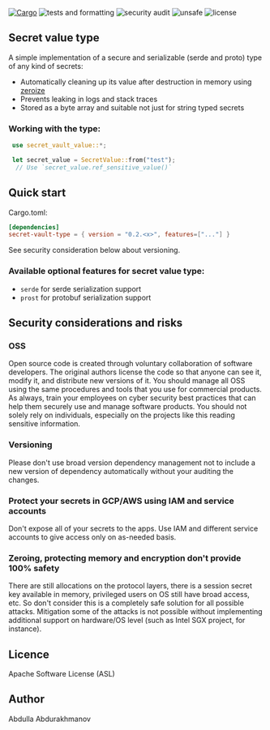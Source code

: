 [![Cargo](https://img.shields.io/crates/v/secret-vault-value.svg)](https://crates.io/crates/secret-vault-value)
![tests and formatting](https://github.com/abdolence/secret-vault-rs/workflows/tests%20&amp;%20formatting/badge.svg)
![security audit](https://github.com/abdolence/secret-vault-rs/workflows/security%20audit/badge.svg)
![unsafe](https://img.shields.io/badge/unsafe-forbidden-success.svg)
![license](https://img.shields.io/github/license/abdolence/secret-vault-rs)

## Secret value type
A simple implementation of a secure and serializable (serde and proto) type
of any kind of secrets:
 - Automatically cleaning up its value after destruction in memory using [zeroize](https://docs.rs/zeroize/latest/zeroize/)
 - Prevents leaking in logs and stack traces
 - Stored as a byte array and suitable not just for string typed secrets

### Working with the type:

```rust
 use secret_vault_value::*;

 let secret_value = SecretValue::from("test");
  // Use `secret_value.ref_sensitive_value()`
```

## Quick start

Cargo.toml:
```toml
[dependencies]
secret-vault-type = { version = "0.2.<x>", features=["..."] }
```
See security consideration below about versioning.

### Available optional features for secret value type:
- `serde` for serde serialization support
- `prost` for protobuf serialization support


## Security considerations and risks

### OSS
Open source code is created through voluntary collaboration of software developers.
The original authors license the code so that anyone can see it, modify it, and
distribute new versions of it.
You should manage all OSS using the same procedures and tools that you use for
commercial products. As always, train your employees on
cyber security best practices that can help them securely 
use and manage software products.
You should not solely rely on individuals, especially on the projects like this
reading sensitive information.

### Versioning
Please don't use broad version dependency management not to include
a new version of dependency automatically without your auditing the changes.

### Protect your secrets in GCP/AWS using IAM and service accounts
Don't expose all of your secrets to the apps. 
Use IAM and different service accounts to give access only on as-needed basis.

### Zeroing, protecting memory and encryption don't provide 100% safety
There are still allocations on the protocol layers, there is
a session secret key available in memory, privileged users on OS still
have broad access, etc.
So don't consider this is a completely safe solution for all possible attacks.
Mitigation some of the attacks is not possible without implementing
additional support on hardware/OS level (such as Intel SGX project, for instance).

## Licence
Apache Software License (ASL)

## Author
Abdulla Abdurakhmanov
